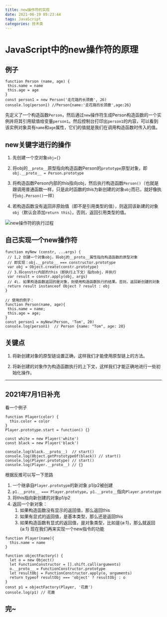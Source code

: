 ```yaml
---
title: new操作符的实现
date: 2021-06-19 05:23:44
tags: JavaScript
categories: 技术类
---
```

# JavaScript中的new操作符的原理

## 例子

```
function Person (name, age) {
 this.name = name
 this.age = age
}
const person1 = new Person('走花路的长颈鹿', 26)
console.log(person1) //Person{name:'走花路的长颈鹿',age:26}
```

先定义了一个构造函数`Person`，然后通过`new`操作符生成Person构造函数的一个实例并将其引用赋值给变量`person1`。然后控制台打印出`person1`的内容，可以看到该实例对象具有`name`和`age`属性，它们的值就是我们在调用构造函数时传入的值。

## new关键字进行的操作

1.  先创建一个空对象`obj={}`

2.  将obj的`__proto__`原型指向构造函数Person的`prototype`原型对象，即`obj.__proto__ = Person.prototype`

3.  将构造函数Person内部的this指向obj，然后执行构造函数`Person()`（也就是跟调用普通函数一样，只是此时函数的this为新创建的对象`obj`而已，就好像执行`obj.Person()`一样）

4.  若构造函数没有返回非原始值（即不是引用类型的值），则返回该新建的对象`obj`（默认会添加`return this`）。否则，返回引用类型的值。

![new操作符的执行过程](https://upload-images.jianshu.io/upload_images/13931286-2638e8196f6e699b?imageMogr2/auto-orient/strip%7CimageView2/2/w/1240) 

## 自己实现一个new操作符

```
function myNew (constr, ...args) {
 // 1,2 创建一个对象obj，将obj的__proto__属性指向构造函数的原型对象
 // 即实现：obj.__proto__ === constructor.prototype
 var obj = Object.create(constr.prototype)
 // 3.将constrc内部的this（即执行上下文）指向obj，并执行
 var result = constr.apply(obj, args)
 // 4\. 如果构造函数返回的是对象，则使用构造函数执行的结果。否则，返回新创建的对象
 return result instanceof Object ? result : obj
}

// 使用的例子：
function Person(name, age){
 this.name = name;
 this.age = age;
}
const person1 = myNew(Person, 'Tom', 20)
console.log(person1)  // Person {name: "Tom", age: 20}
```

## 关键点

1.  将新创建对象的原型链设置正确，这样我们才能使用原型链上的方法。

2.  将新创建的对象作为构造函数执行的上下文，这样我们才能正确地进行一些初始化操作。

<hr>

## 2021年7月1日补充

看一个例子
```
function Player(color) {
  this.color = color
}
Player.prototype.start = function() {}

const white = new Player('white')
const black = new Player('black')

console.log(black.__proto__)  // start()
console.log(Object.getPrototypeOf(black)) // start()
console.log(Player.prototype) // start()
console.log(Player.__proto__) // {}
```
根据反推可以写一下思路
1. 一个继承自`Player.prototype`的新对象 p1/p2被创建
2. `p1.__proto__ === Player.prototype`，`p1.__proto__`指向`Player.prototype`
3. 将this指向新创建的对象p1/p2
4. 返回一个新对象：
    1. 如果构造函数没有显示的返回值，那么返回this
    2. 如果有显式的返回值，是基本类型，那么还是返回this
    3. 如果构造函数有显式的返回值，是对象类型，比如是{a:1}，那么就返回{a:1}
现在我们再来实现一个new指令的功能
```
function Player(name){
  this.name = name
}

function objectFactory() {
  let o = new Object()
  let FunctionConstructor = [].shift.call(arguments)
  o.__proto__ = FunctionConstructor.prototype
  let resultObj = FunctionConstructor.apply(o, arguments) 
  return typeof resultObj === 'object' ? resultObj : o
}
const p1 = objectFactory(Player, '花鹿')
console.log(p1) // 花鹿
``` 
## 完~
